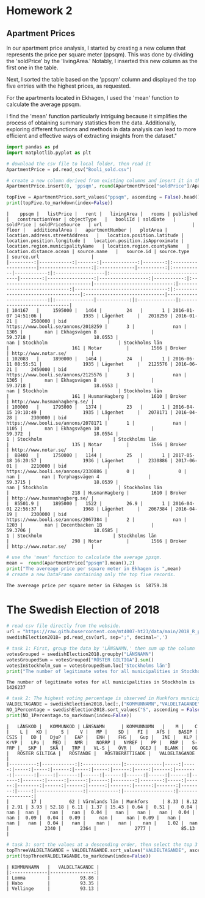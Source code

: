 # Homework 2

## Apartment Prices

In our apartment price analysis, I started by creating a new column that represents the price per square meter (ppsqm). This was done by dividing the 'soldPrice' by the 'livingArea.' Notably, I inserted this new column as the first one in the table.

Next, I sorted the table based on the 'ppsqm' column and displayed the top five entries with the highest prices, as requested.

For the apartments located in Ekhagen, I used the 'mean' function to calculate the average ppsqm. 

I find the 'mean' function particularly intriguing because it simplifies the process of obtaining summary statistics from the data. Additionally, exploring different functions and methods in data analysis can lead to more efficient and effective ways of extracting insights from the dataset."


```python
import pandas as pd
import matplotlib.pyplot as plt 

# download the csv file to local folder, then read it
ApartmentPrice = pd.read_csv("Booli_sold.csv")

# create a new column derived from existing columns and insert it in the first column.
ApartmentPrice.insert(0, 'ppsqm', round(ApartmentPrice["soldPrice"]/ApartmentPrice["livingArea"],2)) 

topFive = ApartmentPrice.sort_values("ppsqm", ascending = False).head()
print(topFive.to_markdown(index=False))
```

    |    ppsqm |   listPrice |   rent |   livingArea |   rooms | published           |   constructionYear | objectType   |   booliId | soldDate   |   soldPrice | soldPriceSource   | url                                 |   floor |   additionalArea |   apartmentNumber |   plotArea | location.address.streetAddress   |   location.position.latitude |   location.position.longitude |   location.position.isApproximate | location.region.municipalityName   | location.region.countyName   |   location.distance.ocean | source.name   |   source.id | source.type   | source.url                   |
    |---------:|------------:|-------:|-------------:|--------:|:--------------------|-------------------:|:-------------|----------:|:-----------|------------:|:------------------|:------------------------------------|--------:|-----------------:|------------------:|-----------:|:---------------------------------|-----------------------------:|------------------------------:|----------------------------------:|:-----------------------------------|:-----------------------------|--------------------------:|:--------------|------------:|:--------------|:-----------------------------|
    | 104167   |     1595000 |   1464 |         24   |       1 | 2016-01-07 14:51:06 |               1935 | Lägenhet     |   2018259 | 2016-01-21 |     2500000 | bid               | https://www.booli.se/annons/2018259 |       3 |              nan |              1305 |        nan | Ekhagsvägen 8                    |                      59.3718 |                       18.0553 |                               nan | Stockholm                          | Stockholms län               |                       161 | Notar         |        1566 | Broker        | http://www.notar.se/         |
    | 102083   |     1890000 |   1464 |         24   |       1 | 2016-06-11 08:55:51 |               1935 | Lägenhet     |   2125576 | 2016-06-21 |     2450000 | bid               | https://www.booli.se/annons/2125576 |       3 |              nan |              1305 |        nan | Ekhagsvägen 8                    |                      59.3718 |                       18.0553 |                               nan | Stockholm                          | Stockholms län               |                       161 | HusmanHagberg |        1610 | Broker        | http://www.husmanhagberg.se/ |
    | 100000   |     1795000 |   1374 |         23   |       1 | 2016-04-15 19:10:49 |               1935 | Lägenhet     |   2078171 | 2016-04-28 |     2300000 | bid               | https://www.booli.se/annons/2078171 |       1 |              nan |              1105 |        nan | Ekhagsvägen 10                   |                      59.372  |                       18.0554 |                                 1 | Stockholm                          | Stockholms län               |                       135 | Notar         |        1566 | Broker        | http://www.notar.se/         |
    |  88400   |     1750000 |   1144 |         25   |       1 | 2017-05-18 16:20:57 |               1936 | Lägenhet     |   2330886 | 2017-06-01 |     2210000 | bid               | https://www.booli.se/annons/2330886 |       0 |                0 |               nan |        nan | Torphagsvägen 4                  |                      59.3715 |                       18.0539 |                               nan | Stockholm                          | Stockholms län               |                       218 | HusmanHagberg |        1610 | Broker        | http://www.husmanhagberg.se/ |
    |  85501.9 |     1895000 |   1522 |         26.9 |       1 | 2016-04-01 22:56:37 |               1968 | Lägenhet     |   2067384 | 2016-04-19 |     2300000 | bid               | https://www.booli.se/annons/2067384 |       2 |              nan |              1203 |        nan | Docentbacken 1B                  |                      59.3706 |                       18.0585 |                                 1 | Stockholm                          | Stockholms län               |                       298 | Notar         |        1566 | Broker        | http://www.notar.se/         |
    


```python
# use the 'mean' function to calculate the average ppsqm.
mean =  round(ApartmentPrice["ppsqm"].mean(),2)
print("The avereage price per square meter in Ekhagen is ",mean)
# create a new DataFrame containing only the top five records. 
```

    The avereage price per square meter in Ekhagen is  58759.38
    

# The Swedish Election of 2018


```python
# read csv file directly from the webside.
url = "https://raw.githubusercontent.com/mt4007-ht23/data/main/2018_R_per_kommun.csv"
swedishElection2018= pd.read_csv(url, sep=";", decimal=',')

# task 1: First, group the data by 'LÄNSNAMN,' then sum up the column 'RÖSTER GILTIGA' and select the data for 'Stockholms län' 
votesGrouped = swedishElection2018.groupby("LÄNSNAMN")
votesGroupedSum = votesGrouped["RÖSTER GILTIGA"].sum()
votesInStockholm_sum = votesGroupedSum.loc['Stockholms län']
print("The number of legitimate votes for all municipalities in Stockholm is" , votesInStockholm_sum )
```

    The number of legitimate votes for all municipalities in Stockholm is 1426237
    


```python
# task 2: The highest voting percentage is observed in Munkfors municipality.
VALDELTAGANDE = swedishElection2018.loc[:,["KOMMUNNAMN","VALDELTAGANDE"]]
NO_1Percentage = swedishElection2018.sort_values("S", ascending = False).head(1)
print(NO_1Percentage.to_markdown(index=False))
```

    |   LÄNSKOD |   KOMMUNKOD | LÄNSNAMN      | KOMMUNNAMN   |    M |    C |    L |   KD |     S |    V |   MP |    SD |   FI |   AfS |   BASIP |   CSIS |   DD |   DjuP |   EAP |   ENH |   FHS |   Gup |   INI |   KLP |   KrVP |   LPo |   MED |   NMR |   NORRP |   NYREF |   PP |   RNP |   S-FRP |   SKP |   SKÅ |   TRP |   VL-S |   ÖVR |   OGEJ |   BLANK |   OG |   RÖSTER GILTIGA |   RÖSTANDE |   RÖSTBERÄTTIGADE |   VALDELTAGANDE |
    |----------:|------------:|:--------------|:-------------|-----:|-----:|-----:|-----:|------:|-----:|-----:|------:|-----:|------:|--------:|-------:|-----:|-------:|------:|------:|------:|------:|------:|------:|-------:|------:|------:|------:|--------:|--------:|-----:|------:|--------:|------:|------:|------:|-------:|------:|-------:|--------:|-----:|-----------------:|-----------:|------------------:|----------------:|
    |        17 |          62 | Värmlands län | Munkfors     | 8.33 | 8.12 | 2.91 | 3.93 | 52.18 | 6.11 | 1.37 | 15.43 | 0.64 |  0.51 |    0.04 |    nan |  nan |    nan |   nan |  0.04 |   nan |   nan |   nan |  0.04 |    nan |  0.09 |  0.04 |  0.09 |     nan |     nan | 0.09 |   nan |     nan |   nan |  0.04 |   nan |    nan |   nan |    nan |    1.02 |  nan |             2340 |       2364 |              2777 |           85.13 |
    


```python
# task 3: sort the values at a descending order, then select the top 3 records. 
topThreeVALDELTAGANDE = VALDELTAGANDE.sort_values("VALDELTAGANDE", ascending = False).head(3)
print(topThreeVALDELTAGANDE.to_markdown(index=False))
```

    | KOMMUNNAMN   |   VALDELTAGANDE |
    |:-------------|----------------:|
    | Lomma        |           93.86 |
    | Habo         |           93.35 |
    | Vellinge     |           93.13 |
    
